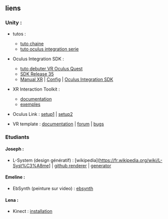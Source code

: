 ## liens

### Unity :
* tutos : 
    * [tuto chaine](https://www.youtube.com/watch?v=gGYtahQjmWQ&list=PLrk7hDwk64-a_gf7mBBduQb3PEBYnG4fU&index=2)
    * [tuto oculus integration serie](https://assetstore.unity.com/packages/tools/integration/oculus-integration-82022)

* Oculus Integration SDK : 
    * [tuto debuter VR Oculus Quest](https://ledigitalpourtous.fr/2021/03/18/tuto-developper-pour-oculus-quest/)
    * [SDK Release 35](https://developer.oculus.com/downloads/package/unity-integration-archive/)
    * [Manual XR](https://assetstore.unity.com/packages/tools/integration/oculus-integration-82022) | [Config](https://assetstore.unity.com/packages/tools/integration/oculus-integration-82022) | [Oculus Integration SDK](https://assetstore.unity.com/packages/tools/integration/oculus-integration-82022)

* XR Interaction Toolkit : 
    * [documentation](https://docs.unity3d.com/Packages/com.unity.xr.interaction.toolkit@1.0/manual/index.html)
    * [exemples](https://docs.unity3d.com/Packages/com.unity.xr.interaction.toolkit@1.0/manual/samples.html)

* Oculus Link : [setup1](https://forum.unity.com/threads/getting-quest-link-to-work-in-unity.780203/) |
 [setup2](https://www.reddit.com/r/Unity3D/comments/kno23d/unity_202021f1_setting_up_unity_with_the_oculus/)

* VR template : 
[documentation](https://docs.unity3d.com/Packages/com.unity.template.vr@3.0/manual/index.html) | 
[forum](https://forum.unity.com/forums/ar-vr-xr-discussion.80/) | 
[bugs](https://unity3d.com/unity/qa/bug-reporting)

### Etudiants
#### Joseph :
* L-System (design génératif) : 
    [wikipedia](https://fr.wikipedia.org/wiki/L-Syst%C3%A8me] |
    [github renderer](http://piratefsh.github.io/p5js-art/public/lsystems/) |
    [generator](https://onlinemathtools.com/l-system-generator)
#### Emeline : 
* EbSynth (peinture sur video) : 
    [ebsynth](https://ebsynth.com/)
#### Lena : 
* Kinect :
    [installation](https://www.youtube.com/watch?v=G_uZQx3EQQo)
